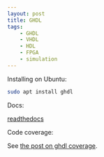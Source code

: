 ```yaml
---
layout: post
title: GHDL
tags:
    - GHDL
    - VHDL
    - HDL
    - FPGA
    - simulation
---
```


Installing on Ubuntu:

```bash
sudo apt install ghdl
```

Docs:

[readthedocs](https://ghdl.readthedocs.io/en/latest/about.html)

Code coverage:

See [the post on ghdl coverage](ghdl-coverage.html).
